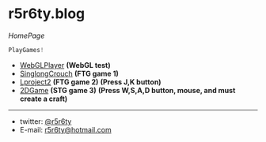 # r5r6ty.blog
*HomePage*
```javascript
PlayGames!
```
* [WebGLPlayer](WebGLPlayer/WebGLPlayer/main.html) **(WebGL test)**
* [SinglongCrouch](SinglongCrouch/SinglongCrouch/main.html) **(FTG game 1)**
* [Lproject2](Lproject2/Lproject2/main.html) **(FTG game 2)** **(Press J,K button)**
* [2DGame](2DGame/2DGame/main.html) **(STG game 3)** **(Press W,S,A,D button, mouse, and must create a craft)**

---

* twitter: [@r5r6ty](http://twitter.com/r5r6ty)
* E-mail: [r5r6ty@hotmail.com](mailto:r5r6ty@hotmail.com)
